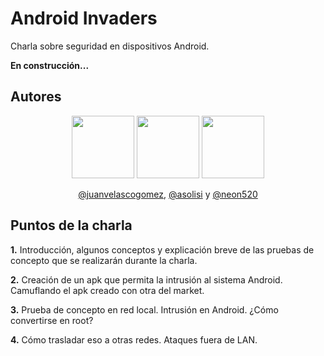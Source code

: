 # Android Invaders
Charla sobre seguridad en dispositivos Android.

**En construcción...**

## Autores

<p align="center">
<img src="https://avatars1.githubusercontent.com/u/7736733?v=3&s=460" data-canonical-src="https://github.com/juanvelascogomez" width="100" height="100" />
<img src="https://avatars0.githubusercontent.com/u/11310331?v=3&s=460" data-canonical-src="https://github.com/asolisi" width="100" height="100" /> <img src="https://avatars2.githubusercontent.com/u/11310434?v=3&s=460" data-canonical-src="https://github.com/neon520" width="100" height="100" />
</p>
<p align="center">
<a href="https://github.com/juanvelascogomez">@juanvelascogomez</a>, <a href="https://github.com/asolisi">@asolisi</a> y <a href="https://github.com/neon520">@neon520</a>
</p>


## Puntos de la charla

**1.** Introducción, algunos conceptos y explicación breve de las pruebas de concepto que se realizarán durante la charla.

**2.** Creación de un apk que permita la intrusión al sistema Android. Camuflando el apk creado con otra del market.

**3.** Prueba de concepto en red local. Intrusión en Android. ¿Cómo convertirse en root?

**4.** Cómo trasladar eso a otras redes. Ataques fuera de LAN.
